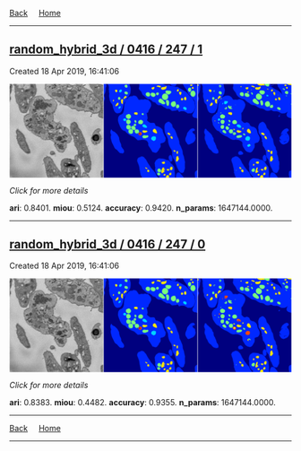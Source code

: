 
[Back](..)&nbsp;&nbsp;&nbsp;&nbsp;&nbsp;[Home](https://leapmanlab.github.io/snapshots)

---

<div class="summary"><a href="1"><h2>random_hybrid_3d / 0416 / 247 / 1</h2></a><p>Created 18 Apr 2019, 16:41:06
</p><a href="1"><img src="1/media/summary.png" align="center"></a><p>
<i>Click for more details</i>
</p></div>

**ari**: 0.8401. **miou**: 0.5124. **accuracy**: 0.9420. **n_params**: 1647144.0000. 

---

<div class="summary"><a href="0"><h2>random_hybrid_3d / 0416 / 247 / 0</h2></a><p>Created 18 Apr 2019, 16:41:06
</p><a href="0"><img src="0/media/summary.png" align="center"></a><p>
<i>Click for more details</i>
</p></div>

**ari**: 0.8383. **miou**: 0.4482. **accuracy**: 0.9355. **n_params**: 1647144.0000. 

---

[Back](..)&nbsp;&nbsp;&nbsp;&nbsp;&nbsp;[Home](https://leapmanlab.github.io/snapshots)

---